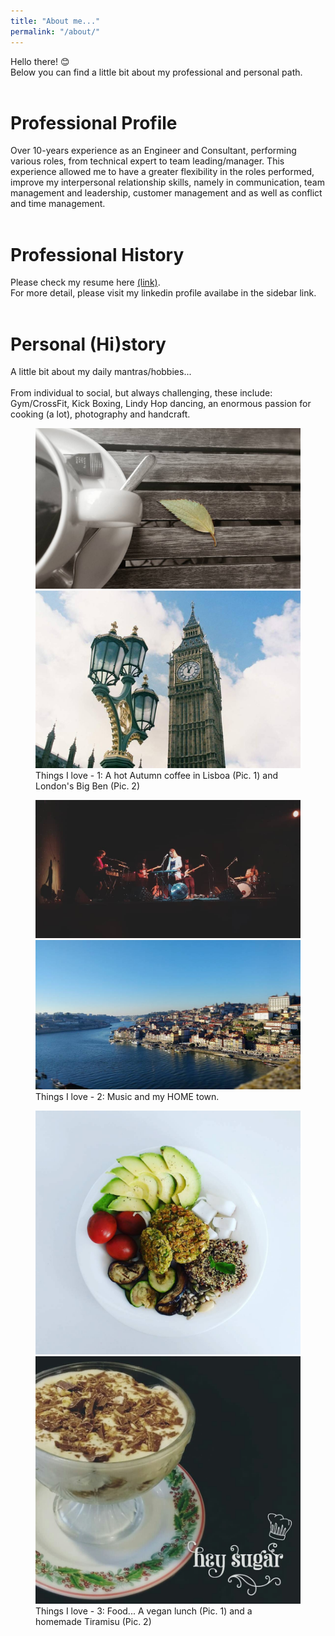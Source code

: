 ```yaml
---
title: "About me..."
permalink: "/about/"
---
```

Hello there! :blush: <br>
Below you can find a little bit about my professional and personal path.
<br><br>
# Professional Profile
Over 10-years experience as an Engineer and Consultant, performing various roles, from technical expert to team leading/manager.
This experience allowed me to have a greater flexibility in the roles performed, improve my interpersonal relationship skills, namely in communication, team management and leadership, customer management and as well as conflict and time management.
<br><br>
# Professional History
Please check my resume here [(link)](/images/CV_Luís_Sá.pdf).<br>
For more detail, please visit my linkedin profile availabe in the sidebar link.
<br><br>
# Personal (Hi)story
A little bit about my daily mantras/hobbies...
<br><br>
From individual to social, but always challenging, these include: Gym/CrossFit, Kick Boxing, Lindy Hop dancing, an enormous passion for cooking (a lot), photography and handcraft.

<figure class="half">
	<img src="/images/coffee.jpg"> 
  <img src="/images/london_2014.jpg">
  <figcaption> Things I love - 1: A hot Autumn coffee in Lisboa (Pic. 1) and London's Big Ben (Pic. 2) </figcaption>
</figure>
<figure class="half">
  <img src="/images/concert_porto.jpg">
	<img src="/images/porto.png">
  <figcaption> Things I love - 2: Music and my HOME town. </figcaption>
</figure>
<figure class="half">  
  <img src="/images/vegan.jpg">
  <img src="/images/tiramisu.jpg">
  <figcaption> Things I love - 3: Food... A vegan lunch (Pic. 1) and a homemade Tiramisu (Pic. 2) </figcaption>
</figure>
